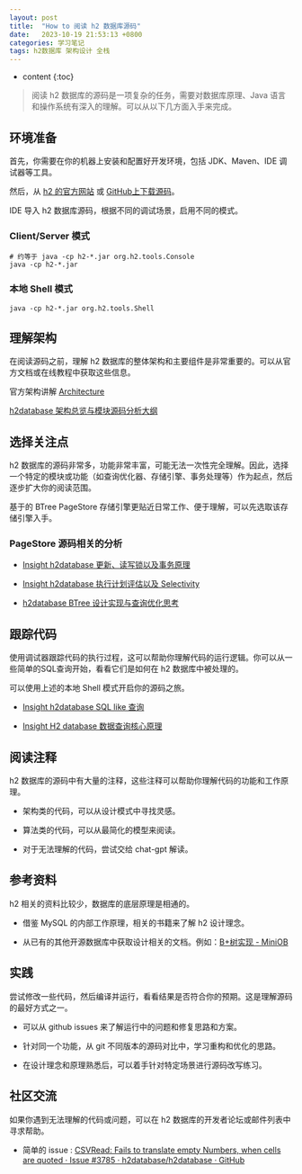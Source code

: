 ```yaml
---
layout: post
title:  "How to 阅读 h2 数据库源码"
date:   2023-10-19 21:53:13 +0800
categories: 学习笔记
tags: h2数据库 架构设计 全栈
---
```


* content
{:toc}

> 阅读 h2 数据库的源码是一项复杂的任务，需要对数据库原理、Java 语言和操作系统有深入的理解。可以从以下几方面入手来完成。

## 环境准备

首先，你需要在你的机器上安装和配置好开发环境，包括 JDK、Maven、IDE 调试器等工具。

然后，从 [h2 的官方网站](https://h2database.com/html/main.html) 或 [GitHub上下载源码](https://github.com/h2database/h2database)。

IDE 导入 h2 数据库源码，根据不同的调试场景，启用不同的模式。

### Client/Server 模式

```shell
# 约等于 java -cp h2-*.jar org.h2.tools.Console
java -cp h2-*.jar
```

### 本地 Shell 模式

```shell
java -cp h2-*.jar org.h2.tools.Shell
```

## 理解架构

在阅读源码之前，理解 h2 数据库的整体架构和主要组件是非常重要的。可以从官方文档或在线教程中获取这些信息。

官方架构讲解 [Architecture](https://h2database.com/html/architecture.html)

[h2database 架构总览与模块源码分析大纲](./2022-09-02-Insight-h2database-overview.md) 

## 选择关注点

h2 数据库的源码非常多，功能非常丰富，可能无法一次性完全理解。因此，选择一个特定的模块或功能（如查询优化器、存储引擎、事务处理等）作为起点，然后逐步扩大你的阅读范围。

基于的 BTree PageStore 存储引擎更贴近日常工作、便于理解，可以先选取该存储引擎入手。

### PageStore 源码相关的分析

- [Insight h2database 更新、读写锁以及事务原理](https://mrrobot5.github.io/2023/10/08/Insight-h2database-update-execute-locks-transaction/)

- [Insight h2database 执行计划评估以及 Selectivity](https://mrrobot5.github.io/2023/09/18/Insight-h2database-execution-plan-and-Selectivity/)

- [h2database BTree 设计实现与查询优化思考](https://mrrobot5.github.io/2023/06/06/Note-BTree-In-h2database/)

## 跟踪代码

使用调试器跟踪代码的执行过程，这可以帮助你理解代码的运行逻辑。你可以从一些简单的SQL查询开始，看看它们是如何在 h2 数据库中被处理的。

可以使用上述的本地 Shell 模式开启你的源码之旅。

- [Insight h2database SQL like 查询](https://mrrobot5.github.io/2023/10/07/Insight-h2database-SQL-like-Statement/)

- [Insight H2 database 数据查询核心原理](https://mrrobot5.github.io/2023/09/14/Insight-H2-database-Select-Structure/)

## 阅读注释

h2 数据库的源码中有大量的注释，这些注释可以帮助你理解代码的功能和工作原理。

- 架构类的代码，可以从设计模式中寻找灵感。

- 算法类的代码，可以从最简化的模型来阅读。

- 对于无法理解的代码，尝试交给 chat-gpt 解读。

## 参考资料

h2 相关的资料比较少，数据库的底层原理是相通的。

- 借鉴 MySQL 的内部工作原理，相关的书籍来了解 h2 设计理念。

- 从已有的其他开源数据库中获取设计相关的文档。例如：[B+树实现 - MiniOB](https://oceanbase.github.io/miniob/design/miniob-bplus-tree.html)

## 实践

尝试修改一些代码，然后编译并运行，看看结果是否符合你的预期。这是理解源码的最好方式之一。

- 可以从 github issues 来了解运行中的问题和修复思路和方案。

- 针对同一个功能，从 git 不同版本的源码对比中，学习重构和优化的思路。

- 在设计理念和原理熟悉后，可以着手针对特定场景进行源码改写练习。

## 社区交流

如果你遇到无法理解的代码或问题，可以在 h2 数据库的开发者论坛或邮件列表中寻求帮助。

- 简单的 issue : [CSVRead: Fails to translate empty Numbers, when cells are quoted · Issue #3785 · h2database/h2database · GitHub](https://github.com/h2database/h2database/issues/3785)
